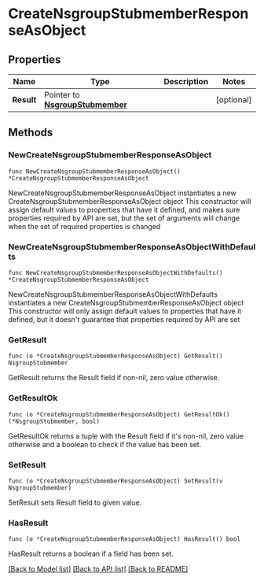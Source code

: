 # CreateNsgroupStubmemberResponseAsObject

## Properties

Name | Type | Description | Notes
------------ | ------------- | ------------- | -------------
**Result** | Pointer to [**NsgroupStubmember**](NsgroupStubmember.md) |  | [optional] 

## Methods

### NewCreateNsgroupStubmemberResponseAsObject

`func NewCreateNsgroupStubmemberResponseAsObject() *CreateNsgroupStubmemberResponseAsObject`

NewCreateNsgroupStubmemberResponseAsObject instantiates a new CreateNsgroupStubmemberResponseAsObject object
This constructor will assign default values to properties that have it defined,
and makes sure properties required by API are set, but the set of arguments
will change when the set of required properties is changed

### NewCreateNsgroupStubmemberResponseAsObjectWithDefaults

`func NewCreateNsgroupStubmemberResponseAsObjectWithDefaults() *CreateNsgroupStubmemberResponseAsObject`

NewCreateNsgroupStubmemberResponseAsObjectWithDefaults instantiates a new CreateNsgroupStubmemberResponseAsObject object
This constructor will only assign default values to properties that have it defined,
but it doesn't guarantee that properties required by API are set

### GetResult

`func (o *CreateNsgroupStubmemberResponseAsObject) GetResult() NsgroupStubmember`

GetResult returns the Result field if non-nil, zero value otherwise.

### GetResultOk

`func (o *CreateNsgroupStubmemberResponseAsObject) GetResultOk() (*NsgroupStubmember, bool)`

GetResultOk returns a tuple with the Result field if it's non-nil, zero value otherwise
and a boolean to check if the value has been set.

### SetResult

`func (o *CreateNsgroupStubmemberResponseAsObject) SetResult(v NsgroupStubmember)`

SetResult sets Result field to given value.

### HasResult

`func (o *CreateNsgroupStubmemberResponseAsObject) HasResult() bool`

HasResult returns a boolean if a field has been set.


[[Back to Model list]](../README.md#documentation-for-models) [[Back to API list]](../README.md#documentation-for-api-endpoints) [[Back to README]](../README.md)


